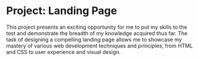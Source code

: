 # Project: Landing Page

This project presents an exciting opportunity for me to put my skills to the test and demonstrate the breadth of my knowledge acquired thus far. The task of designing a compelling landing page allows me to showcase my mastery of various web development techniques and principles, from HTML and CSS to user experience and visual design.
